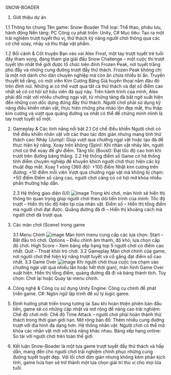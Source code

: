 SNOW-BOADER

1. Giới thiệu dự án

  1.1 Thông tin chung
    Tên game: Snow-Boader
    Thể loại: Thể thao, phiêu lưu, hành động
    Nền tảng: PC 
    Công cụ phát triển: Unity, C#
    Mục tiêu: Tạo ra một trải nghiệm trượt tuyết thú vị, thử thách kỹ năng người chơi thông qua các cơ chế xoay, nhảy và thu thập vật phẩm.
    
  1.2 Bối cảnh & Cốt truyện
    Bạn vào vai Alex Frost, một tay trượt tuyết trẻ tuổi đầy tham vọng, đang tham gia giải đấu Snow Challenge – một cuộc thi trượt tuyết lớn nhất thế giới được tổ chức trên đỉnh Frozen Peak, nơi tuyết trắng phủ đầy và những cung đường trượt đầy thử thách.
    Frozen Peak không chỉ là một nơi dành cho dân chuyên nghiệp mà còn ẩn chứa nhiều bí ẩn. Truyền thuyết kể rằng, có một viên Kim Cương Băng Giá huyền thoại nằm đâu đó trên đỉnh núi. Những ai có thể vượt qua tất cả thử thách và đạt số điểm cao nhất sẽ có cơ hội sở hữu viên đá quý này.
    Trên hành trình của mình, Alex phải đối mặt với nhiều chướng ngại vật, từ những tảng đá bất ngờ xuất hiện đến những con dốc dựng đứng đầy thử thách. Người chơi phải sử dụng kỹ năng điều khiển nhân vật, thực hiện những pha nhào lộn đẹp mắt, thu thập kim cương và vượt qua quãng đường xa nhất có thể để chứng minh mình là tay trượt tuyết số một.
    
2. Gameplay & Các tính năng nổi bật
    2.1 Cơ chế điều khiển
      Người chơi có thể điều khiển nhân vật với các thao tác đơn giản nhưng mang tính thử thách cao:
      Nhảy (Jump): Giúp vượt qua chướng ngại vật hoặc tạo đà để thực hiện kỹ năng.
      Xoay trên không (Spin): Khi nhân vật nhảy lên, người chơi có thể xoay để ghi điểm.
      Tăng tốc (Boost): Đạt tốc độ cao hơn khi trượt trên đường băng thẳng.
    2.2 Hệ thống điểm số
      Game có hệ thống tính điểm chuyên nghiệp để khuyến khích người chơi thực hiện các kỹ thuật đẹp mắt:
      Xoay 1 vòng (360 độ): +100 điểm
      Nhặt kim cương trên đường: +10 điểm mỗi viên
      Vượt qua chướng ngại vật mà không bị chạm: +50 điểm
      Điểm số càng cao, người chơi càng có cơ hội mở khóa nhiều phần thưởng hấp dẫn.
     
    2.3 Hệ thống giao diện (UI) 
        ![image](https://github.com/user-attachments/assets/9be805a6-0d13-4ab0-af98-4d3c702faf6d)
      Trong khi chơi, màn hình sẽ hiển thị thông tin quan trọng giúp người chơi theo dõi tiến trình của mình:
      Tốc độ trượt – Hiển thị tốc độ hiện tại của nhân vật.
      Điểm số – Hiển thị tổng điểm mà người chơi đạt được.
      Quãng đường đã đi – Hiển thị khoảng cách mà người chơi đã trượt qua.

3. Các màn chơi (Scene) trong game
   
    3.1 Menu Chính
       ![image](https://github.com/user-attachments/assets/013b3974-2f2c-41d3-9859-9cdf5b8f9e4d)
      Màn hình menu cung cấp các lựa chọn:
      Start – Bắt đầu trò chơi.
      Options – Điều chỉnh âm thanh, độ khó, lựa chọn cấp độ chơi.
      High Score – Xem bảng xếp hạng top 5 người chơi có điểm cao nhất.
      Quit – Thoát khỏi trò chơi.
    3.2 Gameplay
      Màn chơi chính của game, nơi người chơi thể hiện kỹ năng trượt tuyết và cố gắng đạt điểm số cao nhất.
    3.3 Game Over
        ![image](https://github.com/user-attachments/assets/e45453bc-1b12-4b43-8259-101bbac10762)
      Khi người chơi thua cuộc (va chạm vào chướng ngại vật quá nhiều lần hoặc hết thời gian), màn hình Game Over xuất hiện.
      Hiển thị tổng điểm, quãng đường đã đi và bảng thành tích.
      Tùy chọn: Chơi lại hoặc Quay lại menu chính.

4. Công nghệ & Công cụ sử dụng
  Unity Engine: Công cụ chính để phát triển game.
  C#: Ngôn ngữ lập trình để xử lý logic game.

5. Định hướng phát triển trong tương lai
  Sau khi hoàn thiện phiên bản đầu tiên, game sẽ có những cập nhật và mở rộng để nâng cao trải nghiệm:
  Chế độ chơi mới: Chế độ Time Attack – người chơi phải hoàn thành thử thách trong thời gian giới hạn.
  Mở rộng bản đồ: Thêm nhiều cung đường trượt với địa hình đa dạng hơn.
  Hệ thống nhân vật: Người chơi có thể mở khóa các nhân vật mới với khả năng khác nhau.
  Bảng xếp hạng online: So tài với người chơi trên toàn thế giới.

7. Kết luận
  Snow-Boader là một tựa game trượt tuyết đầy thử thách và hấp dẫn, mang đến cho người chơi trải nghiệm chinh phục những cung đường tuyết tuyệt đẹp. Với lối chơi đơn giản nhưng không kém phần kịch tính, game hứa hẹn sẽ trở thành một lựa chọn giải trí thú vị cho mọi lứa tuổi.

